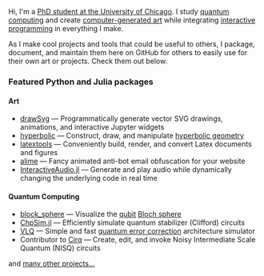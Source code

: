 Hi, I'm a [PhD student at the University of Chicago](https://caseyduckering.com/).
I study [quantum computing](https://en.wikipedia.org/wiki/Quantum_computing) and create [computer-generated art](https://github.com/cduck/hyperbolic#examples) while integrating [interactive programming](https://en.wikipedia.org/wiki/Interactive_programming) in everything I make.

As I make cool projects and tools that could be useful to others, I package, document, and maintain them here on GitHub for others to easily use for their own art or projects.  Check them out below.


### Featured Python and Julia packages

#### Art
- [drawSvg](https://github.com/cduck/drawSvg) — Programmatically generate vector SVG drawings, animations, and interactive Jupyter widgets
- [hyperbolic](https://github.com/cduck/hyperbolic) — Construct, draw, and manipulate [hyperbolic geometry](https://en.wikipedia.org/wiki/Hyperbolic_geometry)
- [latextools](https://github.com/cduck/latextools) — Conveniently build, render, and convert Latex documents and figures
- [alime](https://github.com/cduck/alime) — Fancy animated anti-bot email obfuscation for your website
- [InteractiveAudio.jl](https://github.com/cduck/InteractiveAudio.jl) — Generate and play audio while dynamically changing the underlying code in real time

#### Quantum Computing
- [block_sphere](https://github.com/cduck/bloch_sphere) — Visualize the [qubit](https://en.wikipedia.org/wiki/Qubit) [Bloch sphere](https://en.wikipedia.org/wiki/Bloch_sphere)
- [ChpSim.jl](https://github.com/cduck/ChpSim.jl) — Efficiently simulate quantum stabilizer (Clifford) circuits 
- [VLQ](https://github.com/cduck/VLQ) — Simple and fast [quantum error correction](https://en.wikipedia.org/wiki/Quantum_error_correction) architecture simulator
- Contributor to [Cirq](https://github.com/quantumlib/Cirq) — Create, edit, and invoke Noisy Intermediate Scale Quantum (NISQ) circuits

and [many other projects...](https://github.com/cduck?tab=repositories)

